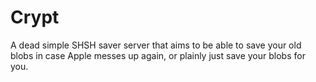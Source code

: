 # Crypt
A dead simple SHSH saver server that aims to be able to save your old blobs in case Apple messes up again, or plainly just save your blobs for you.
